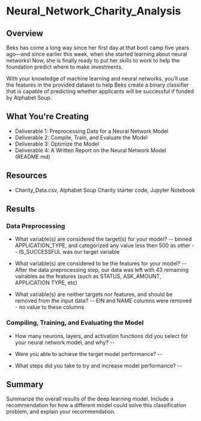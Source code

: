 # Neural_Network_Charity_Analysis

## Overview
Beks has come a long way since her first day at that boot camp five years ago—and since earlier this week, when she started learning about neural networks! Now, she is finally ready to put her skills to work to help the foundation predict where to make investments.

With your knowledge of machine learning and neural networks, you’ll use the features in the provided dataset to help Beks create a binary classifier that is capable of predicting whether applicants will be successful if funded by Alphabet Soup.

## What You're Creating
- Deliverable 1: Preprocessing Data for a Neural Network Model
- Deliverable 2: Compile, Train, and Evaluate the Model
- Deliverable 3: Optimize the Model
- Deliverable 4: A Written Report on the Neural Network Model (README.md)

## Resources
- Charity_Data.csv, Alphabet Soup Charity starter code, Jupyter Notebook

## Results

### Data Preprocessing
- What variable(s) are considered the target(s) for your model?
-- binned APPLICATION_TYPE, and categorized any value less then 500 as other
-- IS_SUCCESSFUL was our target variable

- What variable(s) are considered to be the features for your model?
-- After the data preprocessing step, our data was left with 43 remaining vairables as the features (such as STATUS, ASK_AMOUNT, APPLICATION TYPE, etc)

- What variable(s) are neither targets nor features, and should be removed from the input data?
 -- EIN and NAME columns were removed - no value to these columns
 
 ### Compiling, Training, and Evaluating the Model
 - How many neurons, layers, and activation functions did you select for your neural network model, and why?
 -- 
 
 - Were you able to achieve the target model performance?
 --
 
 - What steps did you take to try and increase model performance?
 --

## Summary
Summarize the overall results of the deep learning model. Include a recommendation for how a different model could solve this classification problem, and explain your recommendation.
